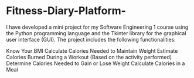 # Fitness-Diary-Platform-
 I have developed a mini project for my Software Engineering 1 course using the Python programming language and the Tkinter library for the graphical user interface (GUI). The project includes the following functionalities:

Know Your BMI
Calculate Calories Needed to Maintain Weight
Estimate Calories Burned During a Workout (Based on the activity performed)
Determine Calories Needed to Gain or Lose Weight
Calculate Calories in a Meal

